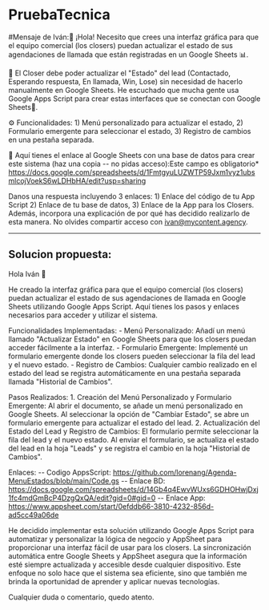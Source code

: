 # PruebaTecnica
#Mensaje de Iván:👋 ¡Hola! Necesito que crees una interfaz gráfica para que el equipo comercial (los closers) puedan actualizar el estado de sus agendaciones de llamada que están registradas en un Google Sheets 📊.

🎯 El Closer debe poder actualizar el "Estado" del lead (Contactado, Esperando respuesta, En llamada, Win, Lose) sin necesidad de hacerlo manualmente en Google Sheets. He escuchado que mucha gente usa Google Apps Script para crear estas interfaces que se conectan con Google Sheets🤔.

⚙️ Funcionalidades: 1) Menú personalizado para actualizar el estado, 2) Formulario emergente para seleccionar el estado, 3) Registro de cambios en una pestaña separada.

📄 Aquí tienes el enlace al Google Sheets con una base de datos para crear este sistema (haz una copia -- no pidas acceso):Este campo es obligatorio*
https://docs.google.com/spreadsheets/d/1FmtgyuLUZWTP59Jxm1vyz1ubsmlcojVoekS6wLDHbHA/edit?usp=sharing


Danos una respuesta incluyendo 3 enlaces: 1) Enlace del código de tu App Script 2) Enlace de tu base de datos, 3) Enlace de la App para los Closers. Además, incorpora una explicación de por qué has decidido realizarlo de esta manera. No olvides compartir acceso con ivan@mycontent.agency.

------------------------------------------------------------------------------
Solucion propuesta:
--
Hola Iván 👋

He creado la interfaz gráfica para que el equipo comercial (los closers) puedan actualizar el estado de sus agendaciones de llamada en Google Sheets utilizando Google Apps Script. Aquí tienes los pasos y enlaces necesarios para acceder y utilizar el sistema.

Funcionalidades Implementadas:
	- Menú Personalizado: Añadí un menú llamado "Actualizar Estado" en Google Sheets para que los closers puedan acceder fácilmente a la interfaz.
	- Formulario Emergente: Implementé un formulario emergente donde los closers pueden seleccionar la fila del lead y el nuevo estado.
	- Registro de Cambios: Cualquier cambio realizado en el estado del lead se registra automáticamente en una pestaña separada llamada "Historial de Cambios".

Pasos Realizados:
	1. Creación del Menú Personalizado y Formulario Emergente: Al abrir el documento, se añade un menú personalizado en Google Sheets. Al seleccionar la opción de "Cambiar Estado", se abre un formulario emergente para actualizar el estado del lead.
	2. Actualización del Estado del Lead y Registro de Cambios: El formulario permite seleccionar la fila del lead y el nuevo estado. Al enviar el formulario, se actualiza el estado del lead en la hoja "Leads" y se registra el cambio en la hoja "Historial de Cambios".

Enlaces:
-- Codigo AppsScript: https://github.com/lorenang/Agenda-MenuEstados/blob/main/Code.gs
-- Enlace BD: https://docs.google.com/spreadsheets/d/14Gb4q4EwvWUxs6GDHOHwjDxj1fc4mdGmBcP4DzgQxQA/edit?gid=0#gid=0
-- Enlace App: https://www.appsheet.com/start/0efddb66-3810-4232-856d-ad5cc49a06de

He decidido implementar esta solución utilizando Google Apps Script para automatizar y personalizar la lógica de negocio y AppSheet para proporcionar una interfaz fácil de usar para los closers. La sincronización automática entre Google Sheets y AppSheet asegura que la información esté siempre actualizada y accesible desde cualquier dispositivo. Este enfoque no solo hace que el sistema sea eficiente, sino que también me brinda la oportunidad de aprender y aplicar nuevas tecnologías.

Cualquier duda o comentario, quedo atento.
